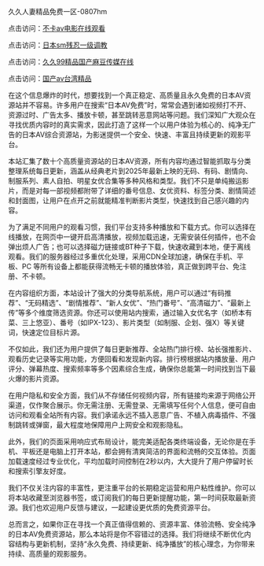 久久人妻精品免费一区-0807hm

点击访问：<a href="https://heiliaoe8ajia.pages.dev">不卡av电影在线观看</a>

点击访问：<a href="https://heiliaoll4qsx.pages.dev">日本sm残忍一级调教</a>

点击访问：<a href="https://heiliaozj3tjd.pages.dev">久久99精品国产麻豆传媒在线</a>

点击访问：<a href="https://heiliaoxwd5i8.pages.dev">国产av台湾精品</a>


在这个信息爆炸的时代，想要找到一个真正稳定、高质量且永久免费的日本AV资源站并不容易。许多用户在搜索“日本AV免费”时，常常会遇到诸如视频打不开、资源过时、广告太多、播放卡顿，甚至跳转恶意网站等问题。我们深知广大观众在寻找优质内容时的真实需求，因此打造了这样一个以用户体验为核心的、纯净无广告的日本AV综合资源站，为影迷提供一个安全、快速、丰富且持续更新的观影平台。

本站汇集了数十个高质量资源站的日本AV资源，所有内容均通过智能抓取与分类整理系统每日更新，涵盖从经典老片到2025年最新上映的无码、有码、剧情向、制服系列、素人自拍、明星女优合集等多种风格和类型。我们不只是单纯搬运影片，而是对每一部视频都附带了详细的番号信息、女优资料、标签分类、剧情简述和封面图，让用户在点开之前就能精准判断影片类型，快速找到自己感兴趣的内容。

为了满足不同用户的观看习惯，我们平台支持多种播放和下载方式。你可以选择在线播放，在网页中一键开启高清播放，视频加载迅速，无需安装任何插件，也不会弹出烦人广告；也可以选择磁力链接或BT种子下载，快速收藏到本地，便于离线观看。我们的服务器经过多重优化处理，采用CDN全球加速，确保在手机、平板、PC 等所有设备上都能获得流畅无卡顿的播放体验，真正做到跨平台、免注册、不卡顿。

在内容组织方面，本站设计了强大的分类导航系统，用户可以通过“有码推荐”、“无码精选”、“剧情推荐”、“新人女优”、“热门番号”、“高清磁力”、“最新上传”等多个维度筛选资源。你还可以使用站内搜索，通过输入女优名字（如桥本有菜、三上悠亚）、番号（如IPX-123）、影片类型（如制服、企划、强X）等关键词，快速定位目标片源。

不仅如此，我们还为用户提供了每日更新推荐、全站热门排行榜、站长强推影片、观看历史记录等实用功能，方便回看和发现新内容。排行榜根据站内播放量、用户评分、弹幕热度、搜索频率等多个因素综合生成，确保你总能第一时间找到当下最火爆的影片资源。

在用户隐私和安全方面，我们从不存储任何视频内容，所有链接均来源于网络公开渠道，仅作聚合展示。你无需注册、无需登录、无需填写任何个人信息，便可自由访问和观看全站所有内容。我们承诺永远不插入恶意广告、不植入病毒插件、不强制跳转或弹窗，最大程度地保障用户上网安全和观影隐私。

此外，我们的页面采用响应式布局设计，能完美适配各类终端设备，无论你是在手机、平板还是电脑上打开本站，都会拥有清爽简洁的界面和流畅的交互体验。页面加载速度经过专业优化，平均加载时间控制在2秒以内，大大提升了用户停留时长和搜索引擎友好度。

我们不仅关注内容的丰富性，更注重平台的长期稳定运营和用户粘性维护。你可以将本站收藏至浏览器书签，或订阅我们的每日更新提醒功能，第一时间获取最新资源。我们也欢迎用户反馈与建议，一起建设更优质的免费资源平台。

总而言之，如果你正在寻找一个真正值得信赖的、资源丰富、体验流畅、安全纯净的日本AV免费资源站，那么本站将是你不容错过的选择。我们将继续不断优化内容结构与更新机制，坚持“永久免费、持续更新、纯净播放”的核心理念，为你带来持续、高质量的观影服务。




<span style="display:none;">[Canonical link](https://github.com/ss00026/55548 ）</span>
